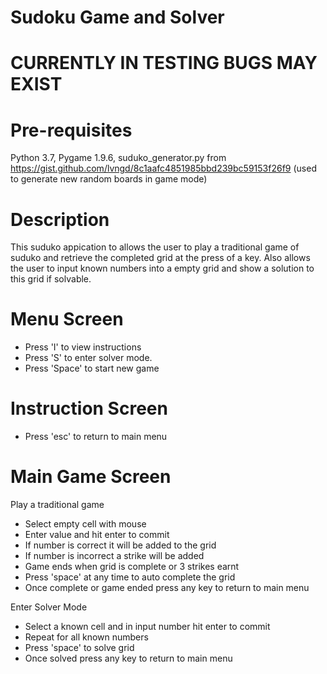 # Sudoku Game and Solver

# CURRENTLY IN TESTING BUGS MAY EXIST

# Pre-requisites

Python 3.7, 
Pygame 1.9.6, 
suduko_generator.py from https://gist.github.com/lvngd/8c1aafc4851985bbd239bc59153f26f9 (used to generate new random boards in game mode)
 
# Description

This suduko appication to allows the user to play a traditional game of suduko and retrieve the completed grid at the press of a key.  Also allows the user to input known numbers into a empty grid and show a solution to this grid if solvable.

# Menu Screen

- Press 'I' to view instructions
- Press 'S' to enter solver mode.
- Press 'Space' to start new game

# Instruction Screen

- Press 'esc' to return to main menu

# Main Game Screen

Play a traditional game

- Select empty cell with mouse
- Enter value and hit enter to commit
- If number is correct it will be added to the grid
- If number is incorrect a strike will be added
- Game ends when grid is complete or 3 strikes earnt
- Press 'space' at any time to auto complete the grid
- Once complete or game ended press any key to return to main menu

Enter Solver Mode

- Select a known cell and in input number hit enter to commit
- Repeat for all known numbers
- Press 'space' to solve grid
- Once solved press any key to return to main menu


